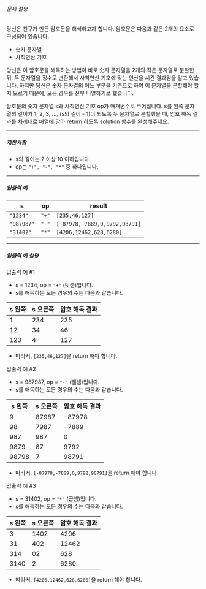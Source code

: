 ###### 문제 설명

당신은 친구가 만든 암호문을 해석하고자 합니다. 암호문은 다음과 같은 2개의 요소로 구성되어 있습니다.

- 숫자 문자열
- 사칙연산 기호

당신은 이 암호문을 해독하는 방법이 바로 숫자 문자열을 2개의 작은 문자열로 분할한 뒤, 두 문자열을 정수로 변환해서 사칙연산 기호에 맞는 연산을 시킨 결과임을 알고 있습니다. 하지만 당신은 숫자 문자열의 어느 부분을 기준으로 하여 이 문자열을 분할해야 할지 모르기 때문에, 모든 경우를 전부 나열하기로 했습니다.

암호문의 숫자 문자열 s와 사칙연산 기호 op가 매개변수로 주어집니다. s를 왼쪽 문자열의 길이가 1, 2, 3, ..., (s의 길이 - 1)이 되도록 두 문자열로 분할했을 때, 암호 해독 결과를 차례대로 배열에 담아 return 하도록 solution 함수를 완성해주세요.

------

##### 제한사항

- s의 길이는 2 이상 10 이하입니다.
- op는 `"+", "-", "*"` 중 하나입니다.

------

##### 입출력 예

| s          | op    | result                        |
| ---------- | ----- | ----------------------------- |
| `"1234"`   | `"+"` | `[235,46,127]`                |
| `"987987"` | `"-"` | `[-87978,-7889,0,9792,98791]` |
| `"31402"`  | `"*"` | `[4206,12462,628,6280]`       |

------

##### 입출력 예 설명

입출력 예 #1

- s = 1234, op = `"+"` (덧셈)입니다.
- s를 해독하는 모든 경우의 수는 다음과 같습니다.

| s 왼쪽 | s 오른쪽 | 암호 해독 결과 |
| ------ | -------- | -------------- |
| 1      | 234      | 235            |
| 12     | 34       | 46             |
| 123    | 4        | 127            |

- 따라서, `[235,46,127]`을 return 해야 합니다.

입출력 예 #2

- s = 987987, op = `"-"` (뺄셈)입니다.
- s를 해독하는 모든 경우의 수는 다음과 같습니다.

| s 왼쪽 | s 오른쪽 | 암호 해독 결과 |
| ------ | -------- | -------------- |
| 9      | 87987    | -87978         |
| 98     | 7987     | -7889          |
| 987    | 987      | 0              |
| 9879   | 87       | 9792           |
| 98798  | 7        | 98791          |

- 따라서, `[-87978,-7889,0,9792,98791]`을 return 해야 합니다.

입출력 예 #3

- s = 31402, op = `"*"` (곱셈)입니다.
- s를 해독하는 모든 경우의 수는 다음과 같습니다.

| s 왼쪽 | s 오른쪽 | 암호 해독 결과 |
| ------ | -------- | -------------- |
| 3      | 1402     | 4206           |
| 31     | 402      | 12462          |
| 314    | 02       | 628            |
| 3140   | 2        | 6280           |

- 따라서, `[4206,12462,628,6280]`을 return 해야 합니다.